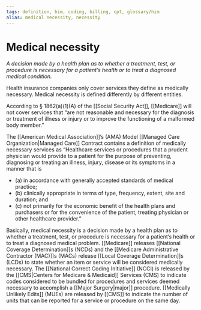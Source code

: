 ```yaml
---
tags: definition, him, coding, billing, cpt, glossary/him
alias: medical necessity, necessity
---
```

# Medical necessity
*A decision made by a health plan as to whether a treatment, test, or procedure is necessary for a patient’s health or to treat a diagnosed medical condition.*

Health insurance companies only cover services they define as medically necessary. Medical necessity is defined differently by different entities.

According to § 1862(a)(1)(A) of the [[Social Security Act]], [[Medicare]] will not cover services that “are not reasonable and necessary for the diagnosis or treatment of illness or injury or to improve the functioning of a malformed body member.”

The [[American Medical Association]]’s (AMA) Model [[Managed Care Organization|Managed Care]] Contract contains a definition of medically necessary services as “Healthcare services or procedures that a prudent physician would provide to a patient for the purpose of preventing, diagnosing or treating an illness, injury, disease or its symptoms in a manner that is 
- (a) in accordance with generally accepted standards of medical practice; 
- (b) clinically appropriate in terms of type, frequency, extent, site and duration; and 
- (c) not primarily for the economic benefit of the health plans and purchasers or for the convenience of the patient, treating physician or other healthcare provider.”

Basically, medical necessity is a decision made by a health plan as to whether a treatment, test, or procedure is necessary for a patient’s health or to treat a diagnosed medical problem. [[Medicare]] releases [[National Coverage Determination]]s (NCDs) and the [[Medicare Administrative Contractor (MAC)]]s (MACs) release [[Local Coverage Determination]]s (LCDs) to state whether an item or service will be considered medically necessary. The [[National Correct Coding Initiative]] (NCCI) is released by the [[CMS|Centers for Medicare & Medicaid]] Services (CMS) to indicate codes considered to be bundled for procedures and services deemed necessary to accomplish a [[Major Surgery|major]] procedure. [[Medically Unlikely Edits]] (MUEs) are released by [[CMS]] to indicate the number of units that can be reported for a service or procedure on the same day.

